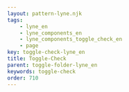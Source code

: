 ```yaml
---
layout: pattern-lyne.njk
tags: 
    - lyne_en
    - lyne_components_en
    - lyne_components_toggle_check_en
    - page
key: toggle-check-lyne_en
title: Toggle-Check
parent: toggle-folder-lyne_en
keywords: toggle-check
order: 710
---
```

